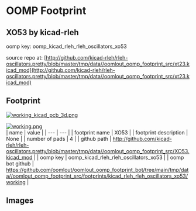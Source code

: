 # OOMP Footprint  
## XO53  by kicad-rleh  
  
oomp key: oomp_kicad_rleh_rleh_oscillators_xo53  
  
source repo at: [http://github.com/kicad-rleh/rleh-oscillators.pretty/blob/master/tmp/data//oomlout_oomp_footprint_src/xt23.kicad_mod](http://github.com/kicad-rleh/rleh-oscillators.pretty/blob/master/tmp/data//oomlout_oomp_footprint_src/xt23.kicad_mod)  
## Footprint  
  
[![working_kicad_pcb_3d.png](working_kicad_pcb_3d_600.png)](working_kicad_pcb_3d.png)  
  
[![working.png](working_600.png)](working.png)  
| name | value | 
| --- | --- | 
| footprint name | XO53 | 
| footprint description | None | 
| number of pads | 4 | 
| github path | http://github.com/kicad-rleh/rleh-oscillators.pretty/blob/master/tmp/data//oomlout_oomp_footprint_src/XO53.kicad_mod | 
| oomp key | oomp_kicad_rleh_rleh_oscillators_xo53 | 
| oomp bot github | https://github.com/oomlout/oomlout_oomp_footprint_bot/tree/main/tmp/data//oomlout_oomp_footprint_src/footprints/kicad_rleh_rleh_oscillators_xo53/working | 
## Images  
